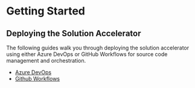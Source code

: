 # Getting Started

## Deploying the Solution Accelerator

The following guides walk you through deploying the solution accelerator using either Azure DevOps or GitHub Workflows for source code management and orchestration. 

* [Azure DevOps ](/documentation/quickstart/quickstart_ado.md)
* [Github Workflows](/documentation/quickstart/quickstart_gha.md)
